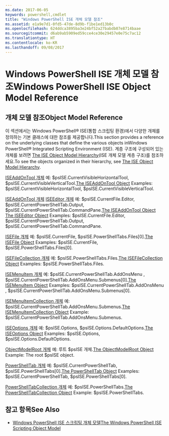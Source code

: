 ```yaml
---
ms.date: 2017-06-05
keywords: powershell,cmdlet
title: "Windows PowerShell ISE 개체 모델 참조"
ms.assetid: e1a9e7d1-0fd5-47de-8d9b-f1be1ed13b0c
ms.openlocfilehash: 624ddca3895ba3e24bf52a27babdb07e8714baae
ms.sourcegitcommit: d6ab9ab5909ed59cce4ce30e29457e0e75c7ac12
ms.translationtype: HT
ms.contentlocale: ko-KR
ms.lasthandoff: 09/08/2017
---
```

# <a name="windows-powershell-ise-object-model-reference"></a><span data-ttu-id="06333-103">Windows PowerShell ISE 개체 모델 참조</span><span class="sxs-lookup"><span data-stu-id="06333-103">Windows PowerShell ISE Object Model Reference</span></span>
  
## <a name="object-model-reference"></a><span data-ttu-id="06333-104">개체 모델 참조</span><span class="sxs-lookup"><span data-stu-id="06333-104">Object Model Reference</span></span>
 <span data-ttu-id="06333-105">이 섹션에서는 Windows PowerShell® ISE(통합 스크립팅 환경)에서 다양한 개체를 정의하는 기본 클래스에 대한 참조를 제공합니다.</span><span class="sxs-lookup"><span data-stu-id="06333-105">This section provides a reference on the underlying classes that define the various objects inWindows PowerShell® Integrated Scripting Environment (ISE).</span></span> <span data-ttu-id="06333-106">계층 구조에 구성되어 있는 개체를 보려면 [The ISE Object Model Hierarchy](The-ISE-Object-Model-Hierarchy.md)(ISE 개체 모델 계층 구조)를 참조하세요.</span><span class="sxs-lookup"><span data-stu-id="06333-106">To see the objects organized in their hierarchy, see [The ISE Object Model Hierarchy](The-ISE-Object-Model-Hierarchy.md).</span></span>

 <span data-ttu-id="06333-107">[ISEAddOnTool 개체](The-ISEAddOnTool-Object.md) 예: $psISE.CurrentVisibleHorizontalTool, $psISE.CurrentVisibleVerticalTool.</span><span class="sxs-lookup"><span data-stu-id="06333-107">[The ISEAddOnTool Object](The-ISEAddOnTool-Object.md) Examples: $psISE.CurrentVisibleHorizontalTool, $psISE.CurrentVisibleVerticalTool.</span></span>

 <span data-ttu-id="06333-108">[ISEAddOnTool 개체](The-ISEAddOnTool-Object.md) [ISEEditor 개체](The-ISEEditor-Object.md) 예: $psISE.CurrentFile.Editor, $psISE.CurrentPowerShellTab.Output, $psISE.CurrentPowerShellTab.CommandPane.</span><span class="sxs-lookup"><span data-stu-id="06333-108">[The ISEAddOnTool Object](The-ISEAddOnTool-Object.md) [The ISEEditor Object](The-ISEEditor-Object.md) Examples: $psISE.CurrentFile.Editor, $psISE.CurrentPowerShellTab.Output, $psISE.CurrentPowerShellTab.CommandPane.</span></span>

 <span data-ttu-id="06333-109">[ISEFile 개체](The-ISEFile-Object.md) 예: $psISE.CurrentFile, $psISE.PowerShellTabs.Files\[0\].</span><span class="sxs-lookup"><span data-stu-id="06333-109">[The ISEFile Object](The-ISEFile-Object.md) Examples: $psISE.CurrentFile, $psISE.PowerShellTabs.Files\[0\].</span></span>

 <span data-ttu-id="06333-110">[ISEFileCollection 개체](The-ISEFileCollection-Object.md) 예: $psISE.PowerShellTabs.Files.</span><span class="sxs-lookup"><span data-stu-id="06333-110">[The ISEFileCollection Object](The-ISEFileCollection-Object.md) Examples: $psISE.PowerShellTabs.Files.</span></span>

 <span data-ttu-id="06333-111">[ISEMenuItem 개체](The-ISEMenuItem-Object.md) 예: $psISE.CurrentPowerShellTab.AddOnsMenu , $psISE.CurrentPowerShellTab.AddOnsMenu.Submenus\[0\].</span><span class="sxs-lookup"><span data-stu-id="06333-111">[The ISEMenuItem Object](The-ISEMenuItem-Object.md) Examples: $psISE.CurrentPowerShellTab.AddOnsMenu , $psISE.CurrentPowerShellTab.AddOnsMenu.Submenus\[0\].</span></span>

 <span data-ttu-id="06333-112">[ISEMenuItemCollection 개체](The-ISEMenuItemCollection-Object.md) 예: $psISE.CurrentPowerShellTab.AddOnsMenu.Submenus.</span><span class="sxs-lookup"><span data-stu-id="06333-112">[The ISEMenuItemCollection Object](The-ISEMenuItemCollection-Object.md) Example: $psISE.CurrentPowerShellTab.AddOnsMenu.Submenus.</span></span>

 <span data-ttu-id="06333-113">[ISEOptions 개체](The-ISEOptions-Object.md) 예: $psISE.Options, $psISE.Options.DefaultOptions.</span><span class="sxs-lookup"><span data-stu-id="06333-113">[The ISEOptions Object](The-ISEOptions-Object.md) Examples: $psISE.Options, $psISE.Options.DefaultOptions.</span></span>

 <span data-ttu-id="06333-114">[ObjectModelRoot 개체](The-ObjectModelRoot-Object.md) 예: 루트 $psISE 개체.</span><span class="sxs-lookup"><span data-stu-id="06333-114">[The ObjectModelRoot Object](The-ObjectModelRoot-Object.md) Example: The root $psISE object.</span></span>

 <span data-ttu-id="06333-115">[PowerShellTab 개체](The-PowerShellTab-Object.md) 예: $psISE.CurrentPowerShellTab, $psISE.PowerShellTabs\[0\].</span><span class="sxs-lookup"><span data-stu-id="06333-115">[The PowerShellTab Object](The-PowerShellTab-Object.md) Examples: $psISE.CurrentPowerShellTab, $psISE.PowerShellTabs\[0\].</span></span>

 <span data-ttu-id="06333-116">[PowerShellTabCollection 개체](The-PowerShellTabCollection-Object.md) 예: $psISE.PowerShellTabs.</span><span class="sxs-lookup"><span data-stu-id="06333-116">[The PowerShellTabCollection Object](The-PowerShellTabCollection-Object.md) Example: $psISE.PowerShellTabs.</span></span>

## <a name="see-also"></a><span data-ttu-id="06333-117">참고 항목</span><span class="sxs-lookup"><span data-stu-id="06333-117">See Also</span></span>
- [<span data-ttu-id="06333-118">Windows PowerShell ISE 스크립팅 개체 모델</span><span class="sxs-lookup"><span data-stu-id="06333-118">The Windows PowerShell ISE Scripting Object Model</span></span>](The-Windows-PowerShell-ISE-Scripting-Object-Model.md)
